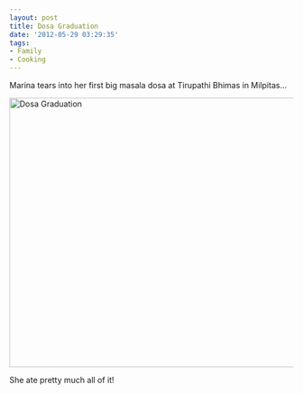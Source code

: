 ```yaml
---
layout: post
title: Dosa Graduation
date: '2012-05-29 03:29:35'
tags:
- Family
- Cooking
---
```


Marina tears into her first big masala dosa at Tirupathi Bhimas in Milpitas...
<a href="http://www.flickr.com/photos/thenobot/7292188520/" title="Dosa Graduation by thenobot, on Flickr">

<img src="https://farm9.staticflickr.com/8016/7292188520_fe6b07e310_z.jpg" width="640" height="478" alt="Dosa Graduation"></a>

She ate pretty much all of it!
